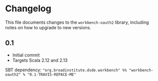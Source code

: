 # Changelog

This file documents changes to the `workbench-oauth2` library, including notes on how to upgrade to new versions.

## 0.1

- Initial commit
- Targets Scala 2.12 and 2.13

SBT dependency: `"org.broadinstitute.dsde.workbench" %% "workbench-oauth2" % "0.1-TRAVIS-REPACE-ME"`

